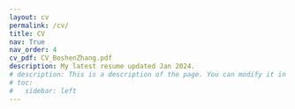 ```yaml
---
layout: cv
permalink: /cv/
title: CV
nav: True
nav_order: 4
cv_pdf: CV_BoshenZhang.pdf
description: My latest resume updated Jan 2024.
# description: This is a description of the page. You can modify it in 'pages/_cv.md'. You can also change or remove the top pdf download button.
# toc:
#   sidebar: left
---
```

